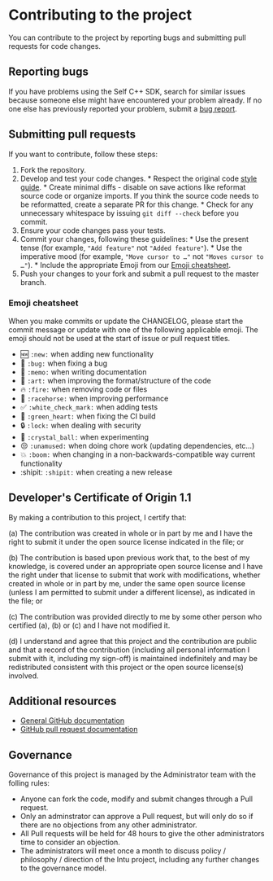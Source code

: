# Contributing to the project
 
You can contribute to the project by reporting bugs and submitting pull requests for code changes.

## Reporting bugs

If you have problems using the Self C++ SDK, search for similar issues because someone else might have encountered your problem already. If no one else has previously reported your problem, submit a [bug report](https://github.com/watson-developer-cloud/self-sdk/issues).

## Submitting pull requests

If you want to contribute, follow these steps:

  1. Fork the repository.
  2. Develop and test your code changes.
    * Respect the original code [style guide][style guide].
    * Create minimal diffs - disable on save actions like reformat source code or organize imports. If you think the source code needs to be reformatted, create a separate PR for this change.
    * Check for any unnecessary whitespace by issuing `git diff --check` before you commit.
  3. Ensure your code changes pass your tests.
  4. Commit your changes, following these guidelines: 
    * Use the present tense (for example, `"Add feature"` not `"Added feature"`).
    * Use the imperative mood (for example, `"Move cursor to …"` not `"Moves cursor to …"`).
    * Include the appropriate Emoji from our [Emoji cheatsheet](#emoji-cheatsheet).
  5. Push your changes to your fork and submit a pull request to the master branch.

### Emoji cheatsheet

When you make commits or update the CHANGELOG, please start the commit message or update with one of the following applicable emoji. The emoji should not be used at the start of issue or pull request titles.

* :new: `:new:` when adding new functionality
* :bug: `:bug:` when fixing a bug
* :memo: `:memo:` when writing documentation
* :art: `:art:` when improving the format/structure of the code
* :fire: `:fire:` when removing code or files
* :racehorse: `:racehorse:` when improving performance
* :white_check_mark: `:white_check_mark:` when adding tests
* :green_heart: `:green_heart:` when fixing the CI build
* :lock: `:lock:` when dealing with security
* :crystal_ball: `:crystal_ball:` when experimenting
* :unamused: `:unamused:` when doing chore work (updating dependencies, etc…)
* :boom: `:boom:` when changing in a non-backwards-compatible way current functionality
* :shipit: `:shipit:` when creating a new release


## Developer's Certificate of Origin 1.1

By making a contribution to this project, I certify that:

(a) The contribution was created in whole or in part by me and I
   have the right to submit it under the open source license
   indicated in the file; or

(b) The contribution is based upon previous work that, to the best
   of my knowledge, is covered under an appropriate open source
   license and I have the right under that license to submit that
   work with modifications, whether created in whole or in part
   by me, under the same open source license (unless I am
   permitted to submit under a different license), as indicated
   in the file; or

(c) The contribution was provided directly to me by some other
   person who certified (a), (b) or (c) and I have not modified
   it.

(d) I understand and agree that this project and the contribution
   are public and that a record of the contribution (including all
   personal information I submit with it, including my sign-off) is
   maintained indefinitely and may be redistributed consistent with
   this project or the open source license(s) involved.

## Additional resources
  * [General GitHub documentation](https://help.github.com/)
  * [GitHub pull request documentation](https://help.github.com/send-pull-requests/)

[dw]: https://developer.ibm.com/answers/questions/ask/?topics=watson
[stackoverflow]: http://stackoverflow.com/questions/ask?tags=ibm-watson
[style guide]: https://google.github.io/styleguide/cppguide.html

## Governance
Governance of this project is managed by the Administrator team with the folling rules:
* Anyone can fork the code, modify and submit changes through a Pull request.
* Only an adminstrator can approve a Pull request, but will only do so if there are no objections from any other administrator.
* All Pull requests will be held for 48 hours to give the other administrators time to consider an objection.
* The administrators will meet once a month to discuss policy / philosophy / direction of the Intu project, including any further changes to the governance model. 

